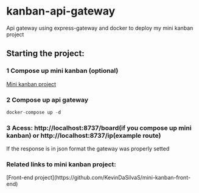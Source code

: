 # kanban-api-gateway
Api gateway using express-gateway and docker to deploy my mini kanban project

<h2>Starting the project:</h2>

<h3> 1 Compose up mini kanban (optional)</h3>

[Mini kanban project](https://github.com/KevinDaSilvaS/Mini-Kanban)

<h3> 2  Compose up api gateway </h3>

```javascript
docker-compose up -d
```

<h3> 3 Acess: http://localhost:8737/board(if you compose up mini kanban) or http://localhost:8737/ip(example route) </h3>

If the response is in json format the gateway was properly setted 

<h3>Related links to mini kanban project:</h3>
[Front-end project](https://github.com/KevinDaSilvaS/mini-kanban-front-end)
